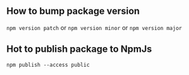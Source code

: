## How to bump package version
`npm version patch`
or
`npm version minor`
or
`npm version major`

## Hot to publish package to NpmJs
`npm publish --access public`
